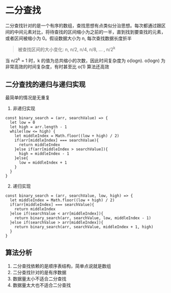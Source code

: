 # 二分查找
二分查找针对的是一个有序的数组，查找思想有点类似分治思想。每次都通过跟区间的中间元素对比，将待查找的区间缩小为之前的一半，直到找到要查找的元素，或者区间被缩小为 0。假设数据大小为 n, 每次查找数据长度折半

> 被查找区间的大小变化: n, n/2, n/4, n/8, ... , n/2<sup>k</sup>

当 n/2<sup>k</sup> = 1 时，k 的值为总共缩小的次数，因此时间复杂度为 o(logn). o(logn) 为非常高效的时间复杂度，有时甚至比 o(1) 算法还高效

## 二分查找的递归与递归实现
最简单的情况是无重复
1. 非递归实现
```
const binary_search = (arr, searchValue) => {
  let low = 0
  let high = arr.length - 1
  while(low <= high) {
    let middleIndex = Math.floor((low + high) / 2)
    if(arr[middleIndex] === searchValue){
      return middleIndex
    }else if(arr[middleIndex > searchValue]){
      high = middleIndex - 1
    }else{
      low = middleIndex + 1 
    }
  }
}
```

2. 递归实现
```
const binary_search = (arr, searchValue, low, high) => {
  let middleIndex = Math.floor((low + high) / 2)
  if(arr[middleIndex] === searchValue){
    return middleIndex
  }else if(searchValue < arr[middleIndex]){
    return binary_search(arr, searchValue, low, middleIndex - 1)
  }else if(searchValue > arr[middleIndex]){
    return binary_search(arr, searchValue, middleIndex + 1, high)  
  }
}
```

## 算法分析
1. 二分查找依赖的是顺序表结构，简单点说就是数组
2. 二分查找针对的是有序数据
3. 数据量太小不适合二分查找
4. 数据量太大也不适合二分查找

